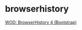 # browserhistory
[WOD: BrowserHistory 4 (Bootstrap)](https://courses.ics.hawaii.edu/ics314s25/morea/ui-basics/wod-browser4-im9.html)
